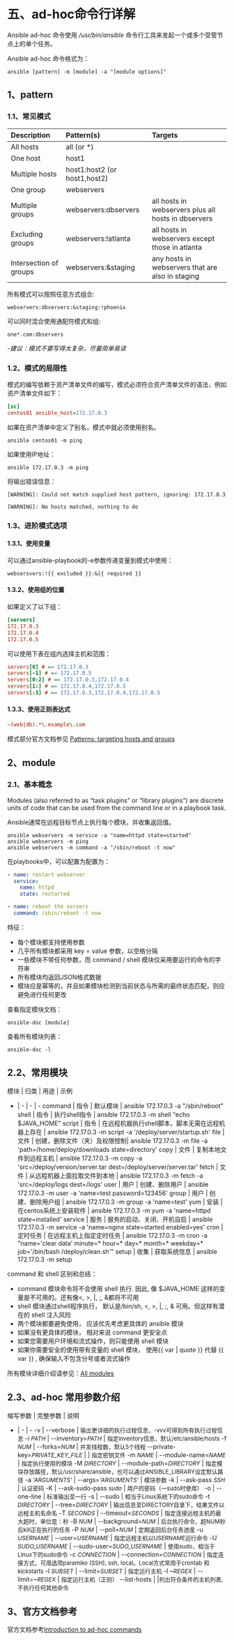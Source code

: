 # 五、ad-hoc命令行详解

Ansible ad-hoc 命令使用 */usr/bin/ansible* 命令行工具来发起一个或多个受管节点上的单个任务。

Ansible ad-hoc 命令格式为：

```shell
ansible [pattern] -m [module] -a "[module options]"
```

## 1、pattern

### 1.1、常见模式

Description | Pattern(s) | Targets
| :- | :- | :-
| All hosts | all (or *)
| One host | host1
| Multiple hosts | host1:host2 (or host1,host2)
| One group | webservers
| Multiple groups | webservers:dbservers | all hosts in webservers plus all hosts in dbservers
| Excluding groups | webservers:!atlanta | all hosts in webservers except those in atlanta
| Intersection of groups | webservers:&staging | any hosts in webservers that are also in staging

所有模式可以按照任意方式组合:

```shell
webservers:dbservers:&staging:!phoenix
```

可以同时混合使用通配符模式和组:

```shell
one*.com:dbservers
```

-*建议：模式不要写得太复杂，尽量简单易读*

### 1.2、模式的局限性

模式的编写依赖于资产清单文件的编写，模式必须符合资产清单文件的语法，例如资产清单文件如下：

```ini
[sc]
centos01 ansible_host=172.17.0.3
```

如果在资产清单中定义了别名，模式中就必须使用别名。

```shell
ansible centos01 -m ping
```

如果使用IP地址：

```shell
ansible 172.17.0.3 -m ping
```

将输出错误信息：

```output
[WARNING]: Could not match supplied host pattern, ignoring: 172.17.0.3

[WARNING]: No hosts matched, nothing to do
```

### 1.3、进阶模式选项

#### 1.3.1、使用变量

可以通过ansible-playbook的-e参数传递变量到模式中使用：

```shell
websersvers:!{{ excluded }}:&{{ required }}
```

#### 1.3.2、使用组的位置

如果定义了以下组：

```ini
[servers]
172.17.0.3
172.17.0.4
172.17.0.5
```

可以使用下表在组内选择主机和范围：

```ini
servers[0] # == 172.17.0.3
servers[-1] # == 172.17.0.5
servers[0:2] # == 172.17.0.3,172.17.0.4
servers[1:] # == 172.17.0.4,172.17.0.5
servers[:3] # == 172.17.0.3,172.17.0.4,172.17.0.5
```

#### 1.3.3、使用正则表达式

```ini
~(web|db).*\.example\.com
```

模式部分官方文档参见 [Patterns: targeting hosts and groups](https://docs.ansible.com/ansible/latest/user_guide/intro_patterns.html#)

## 2、module

### 2.1、基本概念

Modules (also referred to as “task plugins” or “library plugins”) are discrete units of code that can be used from the command line or in a playbook task.

Ansible通常在远程目标节点上执行每个模块，并收集返回值。

```shell
ansible webservers -m service -a "name=httpd state=started"
ansible webservers -m ping
ansible webservers -m command -a "/sbin/reboot -t now"
```

在playbooks中，可以配置为配置为：

```yml
- name: restart webserver
  service:
    name: httpd
    state: restarted
```

```yml
- name: reboot the servers
  command: /sbin/reboot -t now
```

特征：

- 每个模块都支持使用参数
- 几乎所有模块都采用 key = value 参数，以空格分隔
- 一些模块不带任何参数，而 command / shell 模块仅采用要运行的命令的字符串
- 所有模块均返回JSON格式数据
- 模块应是幂等的，并且如果模块检测到当前状态与所需的最终状态匹配，则应避免进行任何更改

查看指定模块文档：

```shell
ansible-doc [module]
```

查看所有模块列表：

```shell
ansible-doc -l
```

## 2.2、常用模块

模块 | 归类 | 用途 | 示例
- | - | - | -
command | 指令 | 默认模块 | ansible 172.17.0.3 -a "/sbin/reboot"
shell | 指令 | 执行shell指令 | ansible 172.17.0.3 -m shell "echo $JAVA_HOME"
script | 指令 | 在远程机器执行shell脚本，脚本无需在远程机器上存在 | ansible 172.17.0.3 -m script -a '/deploy/server/startup.sh'
file | 文件 | 创建，删除文件（夹）及权限控制| ansible 172.17.0.3 -m file -a 'path=/home/deploy/downloads state=directory'
copy | 文件 | 复制本地文件到远程主机 | ansible 172.17.0.3 -m copy -a 'src=/deploy/version/server.tar dest=/deploy/server/server.tar'
fetch | 文件 | 从远程机器上面拉取文件到本地 | ansible 172.17.0.3 -m fetch -a 'src=/deploy/logs dest=/logs'
user | 用户 | 创建、删除用户 | ansible 172.17.0.3 -m user -a 'name=test password=123456'
group | 用户 | 创建、删除用户组 | ansible 172.17.0.3 -m group -a 'name=test'
yum | 安装 | 在centos系统上安装软件 | ansible 172.17.0.3 -m yum -a 'name=httpd state=installed'
service | 服务 | 服务的启动、关闭、开机自启 | ansible 172.17.0.3 -m service -a 'name=nginx state=started enabled=yes'
cron | 定时任务 | 在远程主机上指定定时任务 | ansible 172.17.0.3 -m cron -a "name='clear data' minute=* hour=* day=* month=* weekday=* job='/bin/bash /deploy/clean.sh'"
setup | 收集 | 获取系统信息 | ansible 172.17.0.3 -m setup

command 和 shell 区别和总结：

- command 模块命令将不会使用 shell 执行. 因此, 像 $JAVA_HOME 这样的变量是不可用的。还有像<, >, |, ;, &都将不可用
- shell 模块通过shell程序执行， 默认是/bin/sh, <, >, |, ;, & 可用。但这样有潜在的 shell 注入风险
- 两个模块都要避免使用， 应该优先考虑更具体的 ansible 模块
- 如果没有更具体的模块， 相对来说 command 更安全点
- 如果您需要用户环境和流式操作，则只能使用 shell 模块
- 如果你需要安全的使用带有变量的 shell 模块， 使用{{ var | quote }} 代替 {{ var }} , 确保输入不包含分号或者流式操作

所有模块详细介绍请参见：[All modules](https://docs.ansible.com/ansible/latest/modules/list_of_all_modules.html)

## 2.3、ad-hoc 常用参数介绍

缩写参数 | 完整参数 | 说明
- | - | -
-v | --verbose | <font size=2>输出更详细的执行过程信息，-vvv可得到所有执行过程信息</font>
-i <font size=2>*PATH*</font> | --inventory=<font size=2>*PATH*</font> | <font size=2>指定inventory信息，默认/etc/ansible/hosts</font>
-f <font size=2>*NUM*</font> | --forks=<font size=2>*NUM*</font> | <font size=2>并发线程数，默认5个线程</font>
--private-key=<font size=2>*PRIVATE_KEY_FILE*</font> | | <font size=2>指定密钥文件</font>
-m <font size=2>*NAME*</font> | --module-name=<font size=2>*NAME*</font> | <font size=2>指定执行使用的模块</font>
-M <font size=2>*DIRECTORY*</font> | --module-path=<font size=2>*DIRECTORY*</font> | <font size=2>指定模块存放路径，默认/usr/share/ansible，也可以通过ANSIBLE_LIBRARY设定默认路径</font>
-a <font size=2>*'ARGUMENTS'*</font> | --args=<font size=2>*'ARGUMENTS'*</font> | <font size=2>模块参数</font>
-k | --ask-pass <font size=2>*SSH*</font> | <font size=2>认证密码</font>
-K | --ask-sudo-pass <font size=2>*sudo*</font> | <font size=2>用户的密码（—sudo时使用）</font>
-o | --one-line | <font size=2>标准输出至一行</font>
-s | --sudo | <font size=2>相当于Linux系统下的sudo命令</font>
-t <font size=2>*DIRECTORY*</font> | --tree=<font size=2>*DIRECTORY*</font> | <font size=2>输出信息至DIRECTORY目录下，结果文件以远程主机名命名</font>
-T <font size=2>*SECONDS*</font> | --timeout=<font size=2>*SECONDS*</font> | <font size=2>指定连接远程主机的最大超时，单位是：秒</font>
-B <font size=2>*NUM*</font> | --background=<font size=2>*NUM*</font> | <font size=2>后台执行命令，超NUM秒后kill正在执行的任务</font>
-P <font size=2>*NUM*</font> | --poll=<font size=2>*NUM*</font> | <font size=2>定期返回后台任务进度</font>
-u <font size=2>*USERNAME*</font> | --user=<font size=2>*USERNAME*</font> | <font size=2>指定远程主机以USERNAME运行命令</font>
-U <font size=2>*SUDO_USERNAME*</font> | --sudo-user=<font size=2>*SUDO_USERNAME*</font> | <font size=2>使用sudo，相当于Linux下的sudo命令</font>
-c <font size=2>*CONNECTION*</font> | --connection=<font size=2>*CONNECTION*</font> | <font size=2>指定连接方式，可用选项paramiko (SSH), ssh, local。Local方式常用于crontab 和 kickstarts</font>
-l <font size=2>*SUBSET*</font> | --limit=<font size=2>*SUBSET*</font> | <font size=2>指定运行主机</font>
-l <font size=2>*~REGEX*</font> | --limit=<font size=2>*~REGEX*</font> | <font size=2>指定运行主机（正则）</font>
--list-hosts | |<font size=2>列出符合条件的主机列表,不执行任何其他命令</font>

## 3、官方文档参考

官方文档参考[Introduction to ad-hoc commands](https://docs.ansible.com/ansible/latest/user_guide/intro_adhoc.html)
